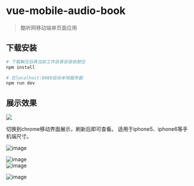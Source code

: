 # vue-mobile-audio-book

> 酷听网移动端单页面应用

## 下载安装

``` bash
# 下载解压后再当前工作目录安装依赖包
npm install

# 在localhost:8080启动本地服务器
npm run dev

```

## 展示效果

<div>
  <img src="https://github.com/rechenai/kuding_audio_book_vue_mobile/blob/master/Gif/dome1.gif">
  <p>切换到chrome移动界面展示，刷新后即可查看。 适用于iphone5、iphone6等手机端尺寸。</p>
</div>

![image](https://github.com/rechenai/kuding_audio_book_vue_mobile/blob/master/Gif/dome2.gif)

![image](https://github.com/rechenai/kuding_audio_book_vue_mobile/blob/master/Gif/dome3.gif)    
![image](https://github.com/rechenai/kuding_audio_book_vue_mobile/blob/master/Gif/dome4.gif)

![image](https://github.com/rechenai/kuding_audio_book_vue_mobile/blob/master/Gif/dome5.gif)
